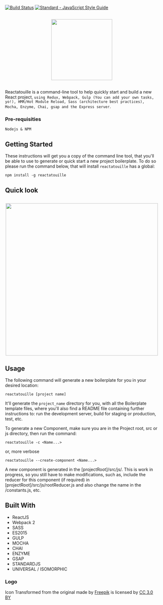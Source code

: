 [![Build Status](https://travis-ci.org/heldrida/reactatouille-boilerplate.svg?branch=master)](https://travis-ci.org/heldrida/reactatouille-boilerplate)
[![Standard - JavaScript Style Guide](https://img.shields.io/badge/code_style-standard-brightgreen.svg)](http://standardjs.com/)

<p align="center" style="margin: 30px 0;">
  <img src="https://raw.githubusercontent.com/heldrida/reactatouille-boilerplate/master/template/src/images/logo-reactatouille-boilerplate.png?201701241142" height="200">
</p>
<p align="left">
	Reactatouille is a command-line tool to help quickly start and build a new React project, <code>using Redux, Webpack, Gulp (You can add your own tasks, yo!), HMR/Hot Module Reload, Sass (architecture best practices), Mocha, Enzyme, Chai, gsap and the Express server</code>.
</p>

### Pre-requisities

```
Nodejs & NPM
```

## Getting Started

These instructions will get you a copy of the command line tool, that you'll be able to use to generate or quick start a new project boilerplate. To do so please run the command below, that will install `reactatouille` has a global:

```
npm install -g reactatouille
```

## Quick look

<p align="center" style="margin: 30px 0;">
  <img align="center" src="https://raw.githubusercontent.com/heldrida/reactatouille-boilerplate/master/media/cli-gif-animation.gif?201702281714" width="500">
</p>

## Usage

The following command will generate a new boilerplate for you in your desired location:

```
reactatouille [project name]
```

It'll generate the `project_name` directory for  you, with all the Boilerplate template files, where you'll also find a README file containing further instructions to: run the development server, build for staging or production, test, etc.

To generate a new Component, make sure you are in the Project root, src or js directory, then run the command:

```
reactatouille -c <Name...>
```

or, more verbose

```
reactatouille --create-component <Name...>
```

A new component is generated in the [projectRoot]/src/js/<newComponent>. This is work in progress, so you still have to make modifications, such as, include the reducer for this component (if required) in [projectRoot]/src/js/rootReducer.js and also change the name in the <newComponent>/constants.js, etc.

## Built With

* ReactJS
* Webpack 2
* SASS
* ES2015
* GULP
* MOCHA
* CHAI
* ENZYME
* GSAP
* STANDARDJS
* UNIVERSAL / ISOMORPHIC

### Logo

<div>Icon Transformed from the original made by <a href="http://www.freepik.com" title="Freepik">Freepik</a> is licensed by <a href="http://creativecommons.org/licenses/by/3.0/" title="Creative Commons BY 3.0" target="_blank">CC 3.0 BY</a></div>
